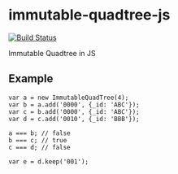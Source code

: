 # immutable-quadtree-js 

[![Build Status](https://travis-ci.org/othree/immutable-quadtree-js.svg?branch=master)](https://travis-ci.org/othree/immutable-quadtree-js)

Immutable Quadtree in JS



## Example

    var a = new ImmutableQuadTree(4);
    var b = a.add('0000', {_id: 'ABC'});
    var c = b.add('0000', {_id: 'ABC'});
    var d = c.add('0010', {_id: 'BBB'});

    a === b; // false
    b === c; // true
    c === d; // false

    var e = d.keep('001');
